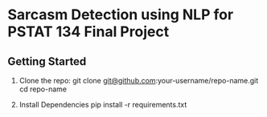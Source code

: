 # Sarcasm Detection using NLP for PSTAT 134 Final Project

## Getting Started

1. Clone the repo:
   git clone git@github.com:your-username/repo-name.git
   cd repo-name


2. Install Dependencies
	pip install -r requirements.txt
